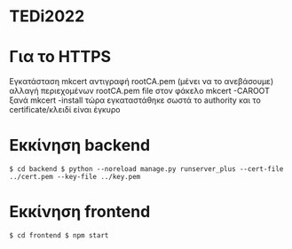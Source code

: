 # TEDi2022

# Για το HTTPS
Εγκατάσταση mkcert
αντιγραφή rootCA.pem (μένει να το ανεβάσουμε)
αλλαγή περιεχομένων rootCA.pem file στον φάκελο mkcert -CAROOT
ξανά mkcert -install
τώρα εγκαταστάθηκε σωστά το authority και το certificate/κλειδί είναι έγκυρο

# Εκκίνηση backend
`$ cd backend
$ python --noreload manage.py runserver_plus --cert-file ../cert.pem --key-file ../key.pem`

# Εκκίνηση frontend
`$ cd frontend
$ npm start`
